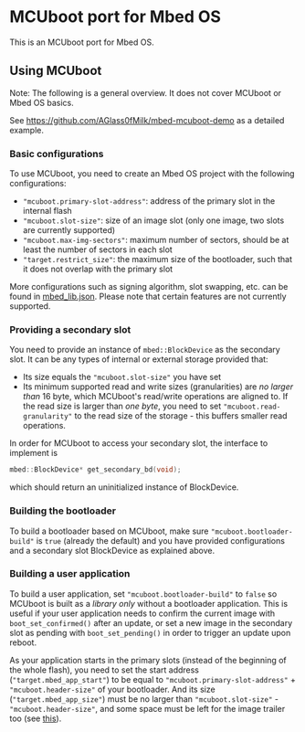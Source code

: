 # MCUboot port for Mbed OS

This is an MCUboot port for Mbed OS.

## Using MCUboot

Note: The following is a general overview. It does not cover MCUboot or Mbed OS basics.

See https://github.com/AGlass0fMilk/mbed-mcuboot-demo as a detailed example.

### Basic configurations

To use MCUboot, you need to create an Mbed OS project with the following configurations:
* `"mcuboot.primary-slot-address"`: address of the primary slot in the internal flash
* `"mcuboot.slot-size"`: size of an image slot (only one image, two slots are currently supported)
* `"mcuboot.max-img-sectors"`: maximum number of sectors, should be at least the number of sectors in each slot
* `"target.restrict_size"`: the maximum size of the bootloader, such that it does not overlap with the primary slot

More configurations such as signing algorithm, slot swapping, etc. can be found in [mbed_lib.json](https://github.com/JuulLabs-OSS/mcuboot/tree/master/boot/mbed/mbed_lib.json). Please note that certain features are not currently supported.

### Providing a secondary slot

You need to provide an instance of `mbed::BlockDevice` as the secondary slot. It can be any types of internal or external storage provided that:
* Its size equals the `"mcuboot.slot-size"` you have set
* Its minimum supported read and write sizes (granularities) are _no larger than_ 16 byte, which MCUboot's read/write operations are aligned to. If the read size is larger than _one byte_, you need to set `"mcuboot.read-granularity"` to the read size of the storage - this buffers smaller read operations.

In order for MCUboot to access your secondary slot, the interface to implement is
```cpp
mbed::BlockDevice* get_secondary_bd(void);
```
which should return an uninitialized instance of BlockDevice.

### Building the bootloader

To build a bootloader based on MCUboot, make sure `"mcuboot.bootloader-build"` is `true` (already the default) and you have provided configurations and a secondary slot BlockDevice as explained above.

### Building a user application

To build a user application, set `"mcuboot.bootloader-build"` to `false` so MCUboot is built as a _library only_ without a bootloader application. This is useful if your user application needs to confirm the current image with `boot_set_confirmed()` after an update, or set a new image in the secondary slot as pending with `boot_set_pending()` in order to trigger an update upon reboot.

As your application starts in the primary slots (instead of the beginning of the whole flash), you need to set the start address (`"target.mbed_app_start"`) to be equal to `"mcuboot.primary-slot-address"` + `"mcuboot.header-size"` of your bootloader. And its size (`"target.mbed_app_size"`) must be no larger than `"mcuboot.slot-size"` - `"mcuboot.header-size"`, and some space must be left for the image trailer too (see [this](design.md#image-trailer)).
